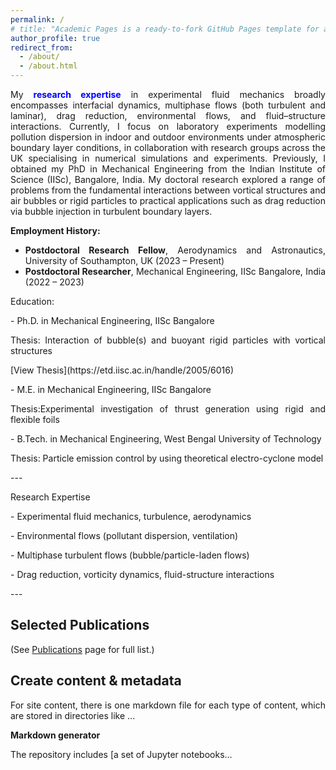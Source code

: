 ```yaml
---
permalink: /
# title: "Academic Pages is a ready-to-fork GitHub Pages template for academic personal websites"
author_profile: true
redirect_from: 
  - /about/
  - /about.html
---
```


 
<div style="text-align: justify;">
<p>
My <span style="color: blue;"><b>research expertise</b></span> in experimental fluid mechanics broadly encompasses interfacial dynamics, multiphase flows (both turbulent and laminar), drag reduction, environmental flows, and fluid–structure interactions. Currently, I focus on laboratory experiments modelling pollution dispersion in indoor and outdoor environments under atmospheric boundary layer conditions, in collaboration with research groups across the UK specialising in numerical simulations and experiments. Previously, I obtained my PhD in Mechanical Engineering from the Indian Institute of Science (IISc), Bangalore, India. My doctoral research explored a range of problems from the fundamental interactions between vortical structures and air bubbles or rigid particles to practical applications such as drag reduction via bubble injection in turbulent boundary layers. 
<p>
  
<p><strong>Employment History:</strong></p>
<ul>
  <li><strong>Postdoctoral Research Fellow</strong>, Aerodynamics and Astronautics, University of Southampton, UK (2023 – Present)</li>
  <li><strong>Postdoctoral Researcher</strong>, Mechanical Engineering, IISc Bangalore, India (2022 – 2023)</li>
</ul>


Education:
<p>
- Ph.D. in Mechanical Engineering, IISc Bangalore 
  <p>
  Thesis: Interaction of bubble(s) and buoyant rigid particles with vortical structures
    <p>
  [View Thesis](https://etd.iisc.ac.in/handle/2005/6016)
<p>
  <p>
- M.E. in Mechanical Engineering, IISc Bangalore 
  <p>
  Thesis:Experimental investigation of thrust generation using rigid and flexible foils
<p>
  <p>
- B.Tech. in Mechanical Engineering, West Bengal University of Technology 
  <p>
  Thesis: Particle emission control by using theoretical electro-cyclone model
<p>
  <p>
---
<p>
Research Expertise
<p>
- Experimental fluid mechanics, turbulence, aerodynamics
<p>  
- Environmental flows (pollutant dispersion, ventilation)
<p> 
- Multiphase turbulent flows (bubble/particle-laden flows)
<p> 
- Drag reduction, vorticity dynamics, fluid-structure interactions
<p>
---

## Selected Publications

(See [Publications](/publications/) page for full list.)






Create content & metadata
------
For site content, there is one markdown file for each type of content, which are stored in directories like ...

**Markdown generator**

The repository includes [a set of Jupyter notebooks...
